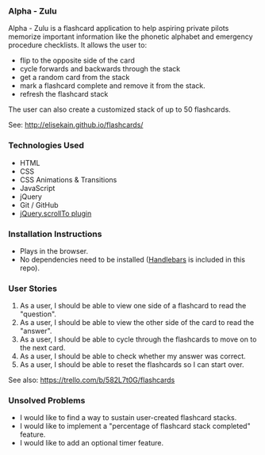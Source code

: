 ### Alpha - Zulu

Alpha - Zulu is a flashcard application to help aspiring private pilots memorize important information like the phonetic alphabet and emergency procedure checklists. It allows the user to:
- flip to the opposite side of the card
- cycle forwards and backwards through the stack
- get a random card from the stack
- mark a flashcard complete and remove it from the stack.
- refresh the flashcard stack

The user can also create a customized stack of up to 50 flashcards.   

See: http://elisekain.github.io/flashcards/

### Technologies Used

- HTML
- CSS
- CSS Animations &amp; Transitions
- JavaScript
- jQuery
- Git / GitHub
- [jQuery.scrollTo plugin](https://github.com/flesler/jquery.scrollTo)

### Installation Instructions

- Plays in the browser.
- No dependencies need to be installed ([Handlebars](http://handlebarsjs.com/) is included in this repo).

### User Stories

1. As a user, I should be able to view one side of a flashcard to read the "question".
2. As a user, I should be able to view the other side of the card to read the "answer".
3. As a user, I should be able to cycle through the flashcards to move on to the next card.
4. As a user, I should be able to check whether my answer was correct.
5. As a user, I should be able to reset the flashcards so I can start over.

See also: https://trello.com/b/582L7t0G/flashcards

### Unsolved Problems
- I would like to find a way to sustain user-created flashcard stacks.
- I would like to implement a "percentage of flashcard stack completed" feature.
- I would like to add an optional timer feature.
